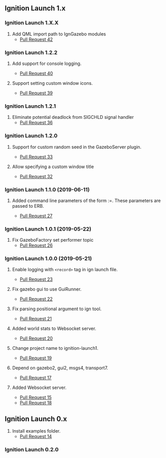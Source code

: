 ## Ignition Launch 1.x

### Ignition Launch 1.X.X

1. Add QML import path to IgnGazebo modules
    * [Pull Request 42](https://bitbucket.org/ignitionrobotics/ign-launch/pull-requests/42)

### Ignition Launch 1.2.2

1. Add support for console logging.
    * [Pull Request 40](https://bitbucket.org/ignitionrobotics/ign-launch/pull-requests/40)

1. Support setting custom window icons.
    * [Pull Request 39](https://bitbucket.org/ignitionrobotics/ign-launch/pull-requests/39)

### Ignition Launch 1.2.1

1. Eliminate potential deadlock from SIGCHLD signal handler
    * [Pull Request 36](https://bitbucket.org/ignitionrobotics/ign-launch/pull-requests/36)

### Ignition Launch 1.2.0

1. Support for custom random seed in the GazeboServer plugin.
    * [Pull Request 33](https://bitbucket.org/ignitionrobotics/ign-launch/pull-requests/33)

1. Allow specifying a custom window title
    * [Pull Request 32](https://bitbucket.org/ignitionrobotics/ign-launch/pull-requests/32)

### Ignition Launch 1.1.0 (2019-06-11)

1. Added command line parameters of the form <name>:=<value>. These parameters are passed to ERB.
    * [Pull Request 27](https://bitbucket.org/ignitionrobotics/ign-launch/pull-requests/27)

### Ignition Launch 1.0.1 (2019-05-22)

1. Fix GazeboFactory set performer topic
    * [Pull Request 26](https://bitbucket.org/ignitionrobotics/ign-launch/pull-requests/26)

### Ignition Launch 1.0.0 (2019-05-21)

1. Enable logging with `<record>` tag in ign launch file.
    * [Pull Request 23](https://bitbucket.org/ignitionrobotics/ign-launch/pull-requests/23)

1. Fix gazebo gui to use GuiRunner.
    * [Pull Request 22](https://bitbucket.org/ignitionrobotics/ign-launch/pull-requests/22)

1. Fix parsing positional argument to ign tool.
    * [Pull Request 21](https://bitbucket.org/ignitionrobotics/ign-launch/pull-requests/21)

1. Added world stats to Websocket server.
    * [Pull Request 20](https://bitbucket.org/ignitionrobotics/ign-launch/pull-requests/20)

1. Change project name to ignition-launch1.
    * [Pull Request 19](https://bitbucket.org/ignitionrobotics/ign-launch/pull-requests/19)

1. Depend on gazebo2, gui2, msgs4, transport7.
    * [Pull Request 17](https://bitbucket.org/ignitionrobotics/ign-launch/pull-requests/17)

1. Added Websocket server.
    * [Pull Request 15](https://bitbucket.org/ignitionrobotics/ign-launch/pull-requests/15)
    * [Pull Request 18](https://bitbucket.org/ignitionrobotics/ign-launch/pull-requests/18)

## Ignition Launch 0.x

1. Install examples folder.
    * [Pull Request 14](https://bitbucket.org/ignitionrobotics/ign-launch/pull-requests/14)

### Ignition Launch 0.2.0

